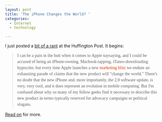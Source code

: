 ```yaml
---
layout: post
title: 'The iPhone Changes the World? '
categories:
  - Internet
  - technology

---
```


<p>I just posted a <a href="http://www.huffingtonpost.com/josh-levy/the-iphone-changes-the-wo_b_112127.html">bit of a rant</a> at the Huffington Post. It begins:</p>
<blockquote>
  <p><span style="font-family:Georgia;line-height:20px;">I can be a pain in the butt when it comes to Apple naysaying, and I could be accused of being an iPhone-owning, Macbook-tapping, iTunes-downloading hypocrite, but every time Apple launches a new <a href="http://www.apple.com/iphone/" style="list-style-type:none;list-style-position:initial;list-style-image:initial;border-width:initial;border-color:initial;outline-style:none;outline-width:initial;outline-color:initial;text-decoration:none;color:#E43300;border-style:none;margin:0;padding:0;">marketing blitz</a> we endure an exhausting parade of claims that the new product will "change the world." There's no doubt that the new iPhone and, more importantly, the 2.0 software update, is very, very cool, and it does represent an evolution in mobile computing. But I'm confused about why so many of my fellow geeks find it necessary to describe this new product in terms typically reserved for advocacy campaigns or political slogans.</span><br /></p>
</blockquote>
<p><a href="http://www.huffingtonpost.com/josh-levy/the-iphone-changes-the-wo_b_112127.html">Read on</a> for more.</p>

